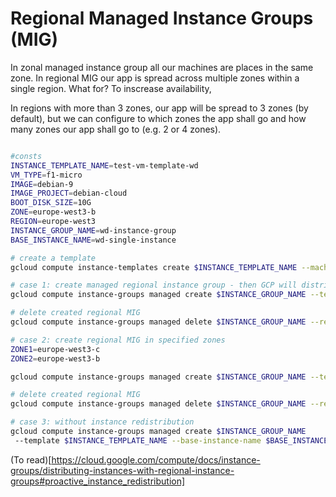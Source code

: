 # Regional Managed Instance Groups (MIG)

In zonal managed instance group all our machines are places in the same zone.
In regional MIG our app is spread across multiple zones within a single region.
What for? To inscrease availability,

In regions with more than 3 zones, our app will be spread to 3 zones (by default), but we can configure to which zones the app shall go and how many zones our app shall go to (e.g. 2 or 4 zones).


```bash

#consts
INSTANCE_TEMPLATE_NAME=test-vm-template-wd
VM_TYPE=f1-micro
IMAGE=debian-9
IMAGE_PROJECT=debian-cloud
BOOT_DISK_SIZE=10G
ZONE=europe-west3-b
REGION=europe-west3
INSTANCE_GROUP_NAME=wd-instance-group
BASE_INSTANCE_NAME=wd-single-instance

# create a template
gcloud compute instance-templates create $INSTANCE_TEMPLATE_NAME --machine-type $VM_TYPE --image-family $IMAGE --image-project $IMAGE_PROJECT

# case 1: create managed regional instance group - then GCP will distribute thje same number of instances to each available zone
gcloud compute instance-groups managed create $INSTANCE_GROUP_NAME --template $INSTANCE_TEMPLATE_NAME --base-instance-name $BASE_INSTANCE_NAME --size 3 --region $REGION

# delete created regional MIG
gcloud compute instance-groups managed delete $INSTANCE_GROUP_NAME --region $REGION

# case 2: create regional MIG in specified zones
ZONE1=europe-west3-c
ZONE2=europe-west3-b

gcloud compute instance-groups managed create $INSTANCE_GROUP_NAME --template $INSTANCE_TEMPLATE_NAME --base-instance-name $BASE_INSTANCE_NAME --size 3 --zones $ZONE1,$ZONE2

# delete created regional MIG
gcloud compute instance-groups managed delete $INSTANCE_GROUP_NAME --region $REGION

# case 3: without instance redistribution
gcloud compute instance-groups managed create $INSTANCE_GROUP_NAME
 --template $INSTANCE_TEMPLATE_NAME --base-instance-name $BASE_INSTANCE_NAME --size 3 --zones $ZONE1,$ZONE2 --instance-redistribution-type NONE
```
(To read)[https://cloud.google.com/compute/docs/instance-groups/distributing-instances-with-regional-instance-groups#proactive_instance_redistribution]

